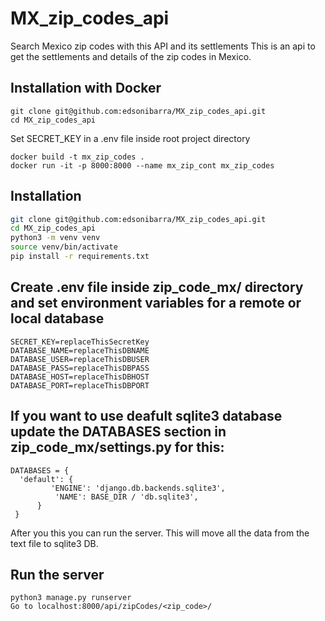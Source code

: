 # MX_zip_codes_api
Search Mexico zip codes with this API and its settlements
This is an api to get the settlements and details of the zip codes in Mexico.

## Installation with Docker
```
git clone git@github.com:edsonibarra/MX_zip_codes_api.git
cd MX_zip_codes_api
```
Set SECRET_KEY in a .env file inside root project directory
```
docker build -t mx_zip_codes .
docker run -it -p 8000:8000 --name mx_zip_cont mx_zip_codes
```

## Installation

```bash
git clone git@github.com:edsonibarra/MX_zip_codes_api.git
cd MX_zip_codes_api
python3 -m venv venv
source venv/bin/activate
pip install -r requirements.txt
```

## Create .env file inside zip_code_mx/ directory and set environment variables for a remote or local database
```
SECRET_KEY=replaceThisSecretKey
DATABASE_NAME=replaceThisDBNAME
DATABASE_USER=replaceThisDBUSER
DATABASE_PASS=replaceThisDBPASS
DATABASE_HOST=replaceThisDBHOST
DATABASE_PORT=replaceThisDBPORT
```

## If you want to use deafult sqlite3 database update the DATABASES section in zip_code_mx/settings.py for this:
```
DATABASES = {
  'default': {
         'ENGINE': 'django.db.backends.sqlite3',
          'NAME': BASE_DIR / 'db.sqlite3',
      }
 }
```
After you this you can run the server. This will move all the data from the text file to sqlite3 DB. 

## Run the server
```
python3 manage.py runserver
Go to localhost:8000/api/zipCodes/<zip_code>/
```
